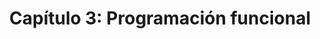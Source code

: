---
title: 'Capítulo 3: Programación funcional'
description:
  'En este capítulo te enseñaremos cómo se usan los bucles y funciones más utilizados en R.'
prev: /chapter2
next: /chapter4
type: chapter
id: 3
---